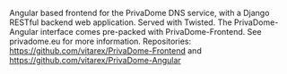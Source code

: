 Angular based frontend for the PrivaDome DNS service, with a Django RESTful backend web application. Served with Twisted.
The PrivaDome-Angular interface comes pre-packed with PrivaDome-Frontend.
See privadome.eu for more information.
Repositories: https://github.com/vitarex/PrivaDome-Frontend and https://github.com/vitarex/PrivaDome-Angular